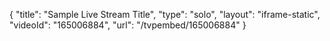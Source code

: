 {
    "title": "Sample Live Stream Title",
    "type": "solo",
    "layout": "iframe-static",
    "videoId": "165006884",
    "url": "\/tvpembed\/165006884"
}